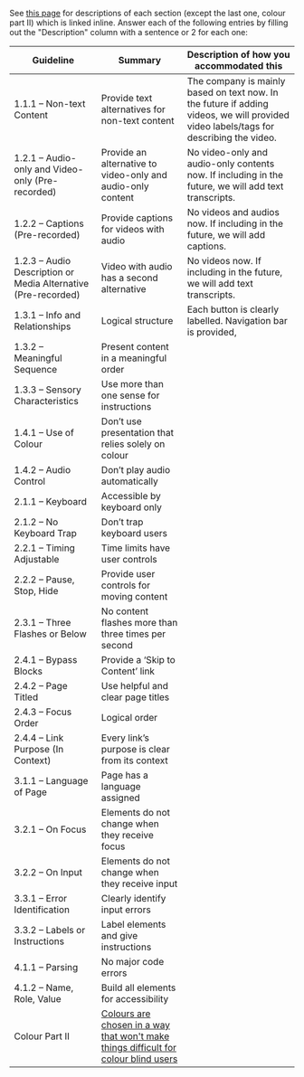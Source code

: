 See [this page](https://www.wuhcag.com/wcag-checklist/) for descriptions of each
section (except the last one, colour part II) which is linked inline. Answer
each of the following entries by filling out the "Description" column with a
sentence or 2 for each one:

| Guideline                                                     | Summary                                                                                                                                        | Description of how you accommodated this                                                                                              |
|---------------------------------------------------------------|------------------------------------------------------------------------------------------------------------------------------------------------|---------------------------------------------------------------------------------------------------------------------------------------|
| 1.1.1 – Non-text Content                                      | Provide text alternatives for non-text content                                                                                                 | The company is mainly based on text now. In the future if adding videos, we will provided video labels/tags for describing the video. |
| 1.2.1 – Audio-only and Video-only (Pre-recorded)              | Provide an alternative to video-only and audio-only content                                                                                    | No video-only and audio-only contents now. If including in the future, we will add text transcripts.                                  |
| 1.2.2 – Captions (Pre-recorded)                               | Provide captions for videos with audio                                                                                                         | No videos and audios now. If including in the future, we will add captions.                                                           |
| 1.2.3 – Audio Description or Media Alternative (Pre-recorded) | Video with audio has a second alternative                                                                                                      | No videos now. If including in the future, we will add text transcripts.                                                              |
| 1.3.1 – Info and Relationships                                | Logical structure                                                                                                                              | Each button is clearly labelled. Navigation bar is provided,                                                                          |
| 1.3.2 – Meaningful Sequence                                   | Present content in a meaningful order                                                                                                          |                                                                                                                                       |
| 1.3.3 – Sensory Characteristics                               | Use more than one sense for instructions                                                                                                       |                                                                                                                                       |
| 1.4.1 – Use of Colour                                         | Don’t use presentation that relies solely on colour                                                                                            |                                                                                                                                       |
| 1.4.2 – Audio Control                                         | Don’t play audio automatically                                                                                                                 |                                                                                                                                       |
| 2.1.1 – Keyboard                                              | Accessible by keyboard only                                                                                                                    |                                                                                                                                       |
| 2.1.2 – No Keyboard Trap                                      | Don’t trap keyboard users                                                                                                                      |                                                                                                                                       |
| 2.2.1 – Timing Adjustable                                     | Time limits have user controls                                                                                                                 |                                                                                                                                       |
| 2.2.2 – Pause, Stop, Hide                                     | Provide user controls for moving content                                                                                                       |                                                                                                                                       |
| 2.3.1 – Three Flashes or Below                                | No content flashes more than three times per second                                                                                            |                                                                                                                                       |
| 2.4.1 – Bypass Blocks                                         | Provide a ‘Skip to Content’ link                                                                                                               |                                                                                                                                       |
| 2.4.2 – Page Titled                                           | Use helpful and clear page titles                                                                                                              |                                                                                                                                       |
| 2.4.3 – Focus Order                                           | Logical order                                                                                                                                  |                                                                                                                                       |
| 2.4.4 – Link Purpose (In Context)                             | Every link’s purpose is clear from its context                                                                                                 |                                                                                                                                       |
| 3.1.1 – Language of Page                                      | Page has a language assigned                                                                                                                   |                                                                                                                                       |
| 3.2.1 – On Focus                                              | Elements do not change when they receive focus                                                                                                 |                                                                                                                                       |
| 3.2.2 – On Input                                              | Elements do not change when they receive input                                                                                                 |                                                                                                                                       |
| 3.3.1 – Error Identification                                  | Clearly identify input errors                                                                                                                  |                                                                                                                                       |
| 3.3.2 – Labels or Instructions                                | Label elements and give instructions                                                                                                           |                                                                                                                                       |
| 4.1.1 – Parsing                                               | No major code errors                                                                                                                           |                                                                                                                                       |
| 4.1.2 – Name, Role, Value                                     | Build all elements for accessibility                                                                                                           |                                                                                                                                       |
| Colour Part II                                                | [Colours are chosen in a way that won't make things difficult for colour blind users](https://venngage.com/blog/color-blind-friendly-palette/) |                                                                                                                                       | 
